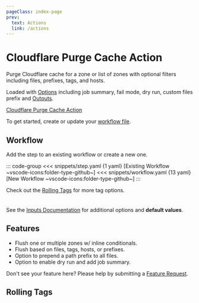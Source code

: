 ```yaml
---
pageClass: index-page
prev:
  text: Actions
  link: /actions
---
```


# Cloudflare Purge Cache Action

<Badges owner="cssnr" repo="cloudflare-purge-cache-action" name="cloudflare-purge-zone-cache" image="cloudflare-purge-cache-action" />

Purge Cloudflare cache for a zone or list of zones with optional filters including files, prefixes, tags, and hosts.

Loaded with [Options](inputs.md) including job summary, fail mode, dry run, custom files prefix and [Outputs](outputs.md).

[Cloudflare Purge Cache Action](https://github.com/cssnr/cloudflare-purge-cache-action?tab=readme-ov-file#readme)

To get started, create or update your [workflow file](#workflow).

## Workflow

Add the step to an existing workflow or create a new one.

::: code-group
<<< snippets/step.yaml {1 yaml} [Existing Workflow ~vscode-icons:folder-type-github~]
<<< snippets/workflow.yaml {13 yaml} [New Workflow ~vscode-icons:folder-type-github~]
:::

<LatestVersionBadge repo="cssnr/cloudflare-purge-cache-action" />

Check out the [Rolling Tags](#rolling-tags) for more tag options.

<div class="tip custom-block" style="padding-top: 8px;">

See the [Inputs Documentation](inputs.md) for additional options and **default values**.

</div>

## Features

- Flush one or multiple zones w/ inline conditionals.
- Flush based on files, tags, hosts, or prefixes.
- Option to prepend a path prefix to all files.
- Option to enable dry run and add job summary.

Don't see your feature here? Please help by submitting a [Feature Request](https://github.com/cssnr/cloudflare-purge-cache-action/discussions/categories/feature-requests).

## Rolling Tags

<RollingTags repo="cssnr/cloudflare-purge-cache-action" />

&nbsp;

<!--@include: include/wip.md-->
